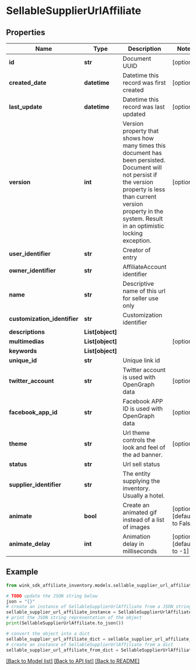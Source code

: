 # SellableSupplierUrlAffiliate


## Properties

Name | Type | Description | Notes
------------ | ------------- | ------------- | -------------
**id** | **str** | Document UUID | [optional] 
**created_date** | **datetime** | Datetime this record was first created | [optional] 
**last_update** | **datetime** | Datetime this record was last updated | [optional] 
**version** | **int** | Version property that shows how many times this document has been persisted. Document will not persist if the version property is less than current version property in the system. Result in an optimistic locking exception. | [optional] 
**user_identifier** | **str** | Creator of entry | 
**owner_identifier** | **str** | AffiliateAccount identifier | 
**name** | **str** | Descriptive name of this url for seller use only | 
**customization_identifier** | **str** | Customization identifier | 
**descriptions** | **List[object]** |  | 
**multimedias** | **List[object]** |  | [optional] 
**keywords** | **List[object]** |  | 
**unique_id** | **str** | Unique link id | 
**twitter_account** | **str** | Twitter account is used with OpenGraph data | [optional] 
**facebook_app_id** | **str** | Facebook APP ID is used with OpenGraph data | [optional] 
**theme** | **str** | Url theme controls the look and feel of the ad banner. | [optional] 
**status** | **str** | Url sell status | 
**supplier_identifier** | **str** | The entity supplying the inventory. Usually a hotel. | 
**animate** | **bool** | Create an animated gif instead of a list of images | [optional] [default to False]
**animate_delay** | **int** | Animation delay in milliseconds | [optional] [default to -1]

## Example

```python
from wink_sdk_affiliate_inventory.models.sellable_supplier_url_affiliate import SellableSupplierUrlAffiliate

# TODO update the JSON string below
json = "{}"
# create an instance of SellableSupplierUrlAffiliate from a JSON string
sellable_supplier_url_affiliate_instance = SellableSupplierUrlAffiliate.from_json(json)
# print the JSON string representation of the object
print(SellableSupplierUrlAffiliate.to_json())

# convert the object into a dict
sellable_supplier_url_affiliate_dict = sellable_supplier_url_affiliate_instance.to_dict()
# create an instance of SellableSupplierUrlAffiliate from a dict
sellable_supplier_url_affiliate_from_dict = SellableSupplierUrlAffiliate.from_dict(sellable_supplier_url_affiliate_dict)
```
[[Back to Model list]](../README.md#documentation-for-models) [[Back to API list]](../README.md#documentation-for-api-endpoints) [[Back to README]](../README.md)


